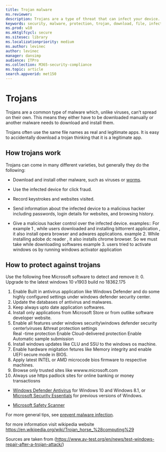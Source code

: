 ```yaml
---
title: Trojan malware
ms.reviewer: 
description: Trojans are a type of threat that can infect your device. This page tells you what they are and how to remove them.
keywords: security, malware, protection, trojan, download, file, infection, trojans, virus, protection, cleanup, removal, antimalware, antivirus, WDSI, MMPC, Microsoft Malware Protection Center, malware types
ms.prod: w10
ms.mktglfcycl: secure
ms.sitesec: library
ms.localizationpriority: medium
ms.author: levinec
author: levinec
manager: dansimp
audience: ITPro
ms.collection: M365-security-compliance  
ms.topic: article
search.appverid: met150
---
```


# Trojans

Trojans are a common type of malware which, unlike viruses, can’t spread on their own. This means they either have to be downloaded manually or another malware needs to download and install them.

Trojans often use the same file names as real and legitimate apps. It is easy to accidentally download a trojan thinking that it is a legitimate app.

## How trojans work

Trojans can come in many different varieties, but generally they do the following:

- Download and install other malware, such as viruses or [worms](worms-malware.md).

- Use the infected device for click fraud.

- Record keystrokes and websites visited.

- Send information about the infected device to a malicious hacker including passwords, login details for websites, and browsing history.

- Give a malicious hacker control over the infected device.
examples::
For
example 1 , while users  downloaded and  installing bittorrent application , it also install  opera browser and  adwares applications.
example 2. While installing adobe dc reader , it also installs  chrome  browser.  So we must take while downloading softwares
example 3. users tried to  activate windows  os  by  running  windows activator application 


## How to protect against trojans

Use the following free Microsoft software to detect and remove it:
0. Upgrade to the latest windows 10 v1903 build no 18362.175
1. Enable Built in antivirus application like Windows Defender  and do  some highly configured settings  under windows defender  security center.
2. Update the databases of antivirus and malwares. 
3. Keep always upto date application softwares.
4. Install only  applications from Microsoft Store or from outlike software developer website.
5. Enable all features under windows security\windows defender  security center\viruses &threat protection settings\
  Real -time protection
  Enable Cloud-delivered protection
  Enable Automatic sample submission
6. Install windows updates like CLU and SSU to the windows os machine.
7. Enable hardware migitation fetures like Memory integrity and enable UEFI secure mode in BIOS.
8. Apply latest INTEL or AMD microcode  bios firmware to respective machines.
9. Browse only  trusted sites like  wwww.microsoft.com   
10. Always use  https padlock sites for online banking or money transactiosns

- [Windows Defender Antivirus](https://docs.microsoft.com/windows/security/threat-protection/windows-defender-antivirus/windows-defender-antivirus-in-windows-10) for Windows 10 and Windows 8.1, or [Microsoft Security Essentials](https://www.microsoft.com/download/details.aspx?id=5201) for previous versions of Windows.

- [Microsoft Safety Scanner](safety-scanner-download.md)

For more general tips, see [prevent malware infection](prevent-malware-infection.md).


for more information visit wikipedia website
https://en.wikipedia.org/wiki/Trojan_horse_%28computing%29

Sources are taken from (https://www.av-test.org/en/news/test-windows-repair-after-a-trojan-attack/)

